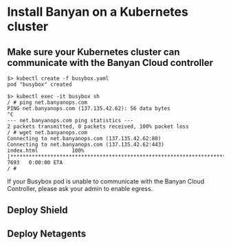# Install Banyan on a Kubernetes cluster

## Make sure your Kubernetes cluster can communicate with the Banyan Cloud controller

```
$> kubectl create -f busybox.yaml
pod "busybox" created

$> kubectl exec -it busybox sh
/ # ping net.banyanops.com
PING net.banyanops.com (137.135.42.62): 56 data bytes
^C
--- net.banyanops.com ping statistics ---
2 packets transmitted, 0 packets received, 100% packet loss
/ # wget net.banyanops.com
Connecting to net.banyanops.com (137.135.42.62:80)
Connecting to net.banyanops.com (137.135.42.62:443)
index.html           100% |***************************************************************************************|  7693   0:00:00 ETA
/ # 
```

If your Busybox pod is unable to communicate with the Banyan Cloud Controller, please ask your admin to enable egress.

## Deploy Shield


## Deploy Netagents

